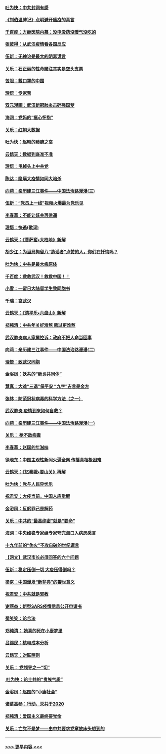 #### [吐为快：中共封网有感](../pages/nsc993/n11852575.md?t=02081302) 
#### [《刘伯温碑记》点明避开瘟疫的真言](../pages/nsc993/n11852128.md?t=02081302) 
#### [千百度：方舱医院内幕：没电没药没暖气没吃的](../pages/nsc993/n11850211.md?t=02081302) 
#### [张彼得：从武汉疫情看各国反应](../pages/nsc993/n11850102.md?t=02081302) 
#### [伍新：无神论是最大的阴毒谎言](../pages/nsc993/n11846129.md?t=02081302) 
#### [关乐：石正丽的性命赌注其实是空头支票](../pages/nsc993/n11846109.md?t=02081302) 
#### [苦胆：戴口罩的中国](../pages/nsc993/n11845576.md?t=02081302) 
#### [理悟：专家苦](../pages/nsc993/n11845564.md?t=02081302) 
#### [双元漫画：武汉新冠肺炎击碎强国梦](../pages/nsc993/n11843320.md?t=02081302) 
#### [海网：党妈的“瘟心怀抱”](../pages/nsc993/n11840740.md?t=02081302) 
#### [关乐：红朝大数据](../pages/nsc993/n11840675.md?t=02081302) 
#### [吐为快：赵粉的肺腑之哀](../pages/nsc993/n11840618.md?t=02081302) 
#### [云鹤天：数据到底准不准](../pages/nsc993/n11840325.md?t=02081302) 
#### [理悟：甩掉头上中共党](../pages/nsc993/n11838826.md?t=02081302) 
#### [陈达：隐瞒大疫情如同大暗杀](../pages/nsc993/n11838771.md?t=02081302) 
#### [向莉：亲历建三江事件——中国法治路漫漫(三)](../pages/nsc993/n11831825.md?t=02081302) 
#### [伍新：“党员上一线”视频火爆最为党乐见](../pages/nsc993/n11838200.md?t=02081302) 
#### [李春草：不能让妖共再逍遥](../pages/nsc993/n11838102.md?t=02081302) 
#### [理悟：快逃(歌词)](../pages/nsc993/n11838083.md?t=02081302) 
#### [云鹤天：《菩萨蛮▪大柏地》新解](../pages/nsc993/n11838059.md?t=02081302) 
#### [胡少江：为当局拘留八“造谣者”点赞的人，你们在忏悔吗？](../pages/nsc993/n11836801.md?t=02081302) 
#### [吐为快：中共是最大病原体](../pages/nsc993/n11836748.md?t=02081302) 
#### [千百度：救救武汉！救救中国！！](../pages/nsc993/n11836145.md?t=02081302) 
#### [小雪：一留日大陆留学生致同胞书](../pages/nsc993/n11834624.md?t=02081302) 
#### [千瑞：哀武汉](../pages/nsc993/n11833647.md?t=02081302) 
#### [云鹤天：《清平乐▪六盘山》新解](../pages/nsc993/n11833611.md?t=02081302) 
#### [郑纯清：中共年关好难熬 熬过更难熬](../pages/nsc993/n11833489.md?t=02081302) 
#### [武汉肺炎病人家属控诉：政府不把人命当回事](../pages/nsc993/n11833205.md?t=02081302) 
#### [向莉：亲历建三江事件——中国法治路漫漫(二)](../pages/nsc993/n11829102.md?t=02081302) 
#### [理悟：致武汉同胞](../pages/nsc993/n11831522.md?t=02081302) 
#### [金浴凤：妖共的“肺炎共同体”](../pages/nsc993/n11829448.md?t=02081302) 
#### [慧真：大难“三退”保平安 “九字”吉言是金方](../pages/nsc993/n11829501.md?t=02081302) 
#### [张林：防范冠状病毒的科学方法（之一）](../pages/nsc993/n11828618.md?t=02081302) 
#### [武汉肺炎 疫情到来如何自救？](../pages/nsc993/n11827632.md?t=02081302) 
#### [向莉：亲历建三江事件——中国法治路漫漫(一)](../pages/nsc993/n11827190.md?t=02081302) 
#### [关乐： 枪不敌病毒](../pages/nsc993/n11826746.md?t=02081302) 
#### [李春草：赵国的年滋味](../pages/nsc993/n11826321.md?t=02081302) 
#### [徐晓东：中国主观性新闻火遍全网 传播真相极困难](../pages/nsc993/n11826508.md?t=02081302) 
#### [云鹤天：《忆秦娥▪娄山关》再解](../pages/nsc993/n11824682.md?t=02081302) 
#### [吐为快：党与人民异忧乐](../pages/nsc993/n11824660.md?t=02081302) 
#### [祝君安：大疫当前，中国人应觉醒](../pages/nsc993/n11821946.md?t=02081302) 
#### [金浴凤：反躬罪己是解药](../pages/nsc993/n11820280.md?t=02081302) 
#### [关乐：中共的“最高绝密”就是“要命”](../pages/nsc993/n11816946.md?t=02081302) 
#### [海网：中央维稳专家组专家夸完海口入病房感言](../pages/nsc993/n11815138.md?t=02081302) 
#### [十九年前的“伪火”不攻自破的世纪谎言](../pages/nsc993/n11813238.md?t=02081302) 
#### [【网文】武汉市长必须回答的六个问题](../pages/nsc993/n11813848.md?t=02081302) 
#### [伍新：稳定压倒一切 大疫压得倒吗？](../pages/nsc993/n11812634.md?t=02081302) 
#### [梁京：中国爆发“新非典”的警世意义](../pages/nsc993/n11812554.md?t=02081302) 
#### [祝君安：中共就是邪教](../pages/nsc993/n11812431.md?t=02081302) 
#### [谢燕益：新型SARS疫情信息公开申请书](../pages/nsc993/n11808840.md?t=02081302) 
#### [蜀笑笑：论合法](../pages/nsc993/n11808064.md?t=02081302) 
#### [郑纯清： 她真的死在小康梦里](../pages/nsc993/n11806623.md?t=02081302) 
#### [吕锡民：核电成本分析](../pages/nsc993/n11806284.md?t=02081302) 
#### [云鹤天：对联两则](../pages/nsc993/n11805957.md?t=02081302) 
#### [关乐： 党领导之一“切”](../pages/nsc993/n11804505.md?t=02081302) 
#### [ 吐为快：论土共的“贵族气质”](../pages/nsc993/n11804490.md?t=02081302) 
#### [金浴凤：赵国的“小康社会”](../pages/nsc993/n11804452.md?t=02081302) 
#### [诸葛高参：行动，灭共于2020](../pages/nsc993/n11804120.md?t=02081302) 
#### [郑纯清：爱国主义最终要党命](../pages/nsc993/n11802197.md?t=02081302) 
#### [关乐：亡党不是梦——由中共要求党章放床头想到的](../pages/nsc993/n11802156.md?t=02081302) 

----
#### [ >>> 更早内容 <<< ](../indexes/nsc993-earlier.md)
